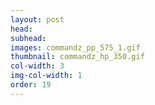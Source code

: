 ```yaml
---
layout: post
head: 
subhead: 
images: commandz_pp_575_1.gif
thumbnail: commandz_hp_350.gif
col-width: 3
img-col-width: 1
order: 19
---
```

